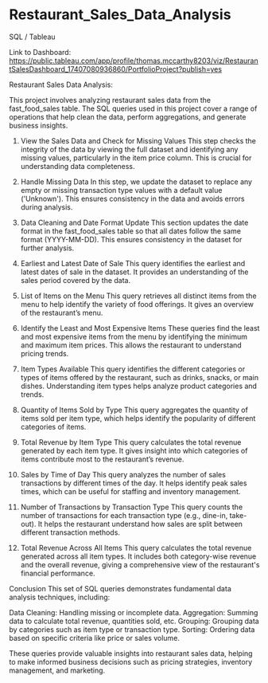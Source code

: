# Restaurant_Sales_Data_Analysis
SQL / Tableau 

Link to Dashboard: https://public.tableau.com/app/profile/thomas.mccarthy8203/viz/RestaurantSalesDashboard_17407080936860/PortfolioProject?publish=yes

Restaurant Sales Data Analysis:

This project involves analyzing restaurant sales data from the fast_food_sales table. The SQL queries used in this project cover a range of operations that help clean the data, perform aggregations, and generate business insights.

1. View the Sales Data and Check for Missing Values
This step checks the integrity of the data by viewing the full dataset and identifying any missing values, particularly in the item price column. This is crucial for understanding data completeness.

2. Handle Missing Data
In this step, we update the dataset to replace any empty or missing transaction type values with a default value ('Unknown'). This ensures consistency in the data and avoids errors during analysis.

3. Data Cleaning and Date Format Update
This section updates the date format in the fast_food_sales table so that all dates follow the same format (YYYY-MM-DD). This ensures consistency in the dataset for further analysis.

4. Earliest and Latest Date of Sale
This query identifies the earliest and latest dates of sale in the dataset. It provides an understanding of the sales period covered by the data.

5. List of Items on the Menu
This query retrieves all distinct items from the menu to help identify the variety of food offerings. It gives an overview of the restaurant’s menu.

6. Identify the Least and Most Expensive Items
These queries find the least and most expensive items from the menu by identifying the minimum and maximum item prices. This allows the restaurant to understand pricing trends.

7. Item Types Available
This query identifies the different categories or types of items offered by the restaurant, such as drinks, snacks, or main dishes. Understanding item types helps analyze product categories and trends.

8. Quantity of Items Sold by Type
This query aggregates the quantity of items sold per item type, which helps identify the popularity of different categories of items.

9. Total Revenue by Item Type
This query calculates the total revenue generated by each item type. It gives insight into which categories of items contribute most to the restaurant’s revenue.

10. Sales by Time of Day
This query analyzes the number of sales transactions by different times of the day. It helps identify peak sales times, which can be useful for staffing and inventory management.

11. Number of Transactions by Transaction Type
This query counts the number of transactions for each transaction type (e.g., dine-in, take-out). It helps the restaurant understand how sales are split between different transaction methods.

12. Total Revenue Across All Items
This query calculates the total revenue generated across all item types. It includes both category-wise revenue and the overall revenue, giving a comprehensive view of the restaurant's financial performance.


Conclusion
This set of SQL queries demonstrates fundamental data analysis techniques, including:

Data Cleaning: Handling missing or incomplete data.
Aggregation: Summing data to calculate total revenue, quantities sold, etc.
Grouping: Grouping data by categories such as item type or transaction type.
Sorting: Ordering data based on specific criteria like price or sales volume.

These queries provide valuable insights into restaurant sales data, helping to make informed business decisions such as pricing strategies, inventory management, and marketing.
